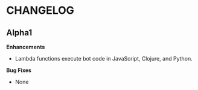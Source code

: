 CHANGELOG
=========

## Alpha1
**Enhancements**
*  Lambda functions execute bot code in JavaScript, Clojure, and Python. 

**Bug Fixes**
* None
